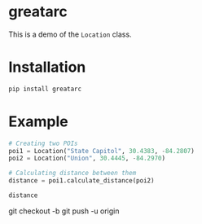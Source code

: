 # greatarc

This is a demo of the `Location` class.

# Installation

```bash
pip install greatarc
```
# Example
```python
# Creating two POIs
poi1 = Location("State Capitol", 30.4383, -84.2807)
poi2 = Location("Union", 30.4445, -84.2970)

# Calculating distance between them
distance = poi1.calculate_distance(poi2)

distance

```

git checkout -b <new-branch-name>
git push -u origin <new-branch-name>
